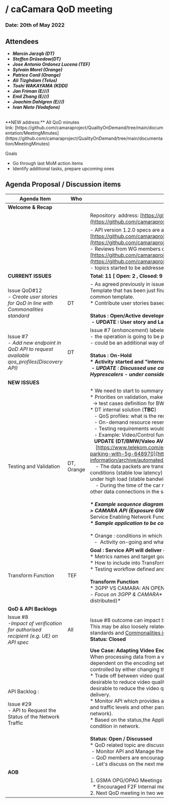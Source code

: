 # / caCamara QoD meeting

### Date: 20th of May 2022

## Attendees

* ***Marcin Jarząb (DT)***
* ***Steffen Drüsedow(DT)***
* ***Jose Antonio Ordonez Lucena (TEF)***
* ***Sylvain Morel (Orange)***
* ***Patrice Conil (Orange)***
* ***Ali Tizghdam (Telus)***
* ***Toshi WAKAYAMA (KDDI)***
* ***Jan Friman (E///)***
* ***Emil Zhang (E///)***
* ***Joachim Dahlgren (E///)***
* ***Ivan Nieto (Vodafone)***

<br>
**NEW address:** All QoD minutes link: [https://github.com/camaraproject/QualityOnDemand/tree/main/documentation/MeetingMinutes](https://github.com/camaraproject/QualityOnDemand/tree/main/documentation/MeetingMinutes)

Goals

* Go through last MoM action items
* Identify additional tasks, prepare upcoming ones

## Agenda Proposal / Discussion items

| Agenda Item | Who |  |
| ----------- | --- | --- |
| **Welcome & Recap** |  |  |
|  |  | <span class="s1">Repository&nbsp;&nbsp;address:<span class="Apple-converted-space">&nbsp;</span>[https://github.com/camaraproject/QualityOnDemand](https://github.com/camaraproject/QualityOnDemand)</span> |
|  |  | \- API version 1\.2\.0 specs are available at: [https://github.com/camaraproject/QualityOnDemand/tree/main/code/API\_definitions](https://github.com/camaraproject/QualityOnDemand/tree/main/code/API_definitions)<br>\- Reviews from WG members discussed and worked on using open issues:<br>[https://github.com/camaraproject/QualityOnDemand/issues](https://github.com/camaraproject/QualityOnDemand/issues) <br>\- topics started to be addressed within relevant GitHub issues \- thank you\! |
| **CURRENT ISSUES** |  | **Total: 11 [ Open: 2 , Closed: 9 ]** |
| Issue QoD#12<br>*\- Create user stories for QoD in line with Commonalities standard* | DT | - As agreed previously in issue #3, please use the Commonalities User Story Template that has been just finalized to align the QoD User Stories with the Camara common template.<br>\* Contribute user stories based on template<br><br>**Status : Open/Active development <i>*(under-review)*</i>**   <br> **- UPDATE : User story and Latency/Bandwidth API-docs under internal review** |
| Issue #7<br>*\- Add new endpoint in QoD API to request available qos\_profiles\(Discovery API\)* | DT | Issue #7 (*enhancement*) labeled as QoD-backlog due to other on-going priorities<br>\- the operation is going to be performed through discovery<br>\- could be an additional way of addressing issue \#1 \(see Vodafone's [comment](https://github.com/camaraproject/QualityOnDemand/issues/1))<br><br>**Status : On-Hold**<br>**\* Activity started and "internal" proposal being discussed**<br> <i>**\- UPDATE : Discussed use cases \(e\.g\. Network Slice\) include feedback from Hyprescalers \- under consideration**</i> |
| **NEW ISSUES** |  |  |
| Testing and Validation | DT,<br>Orange | \* We need to start to summary leassons learnt from Dev/Validate   <br>\* Priorities on validation, make some progress <br>  -> test cases definition for BW/Latency management  <br>\* DT internal solution (**TBC**)  <br>   - QoS profiles: what is the requirement  <br>   - On-demand resource reservation and numbers for UL/DL flows<br>   - Testing requirements would be easier to define and understand <br>   - Example: Video/Control function based on the solution definition. <br>   **UPDATE (DT/BMW/Valeo AVP):** <br>    [https://www.telekom.com/en/media/media-information/archive/automated-valet-parking-with-5g-648970](https://www.telekom.com/en/media/media-information/archive/automated-valet-parking-with-5g-648970)<br>    - The data packets are transferred with always the same delay even under high load conditions (stable low latency) or           the bandwidth is kept on the same level even under high load (stable bandwidth).<br>    - During the time of the car maneuvering the data connection is prioritized against other data connections in the same         mobile cell.<br>    <br><b>*\* Example sequence diagram is requested with call flows     (Terminal -> <b>*AF ->*</b> CAMARA API (Exposure GW) -> SeNF\* -> NEF/SCEF interaction )*</b>     SeNF - Service Enabling Network Function <br>***\* Sample application to be considered***<br>    <br>\* Orange : conditions in which API is called<br>   -  Activity on-going and what to expose will be discused and decided in Orange |
| Transform Function | TEF | **Goal : Service API will deliver consistent funcionality for End-users**<br>\* Metrics names and target goals <br>\* How to include into Transform Function <br>\* Testing workflow defined and included: CAMARA API / Transform / NEF <br><br>**Transform Function**       <br>\* 3GPP VS CAMARA: AN OPENAPI COMPARISON presented by TEF <br>*\- Focus on 3GPP <i>*& CAMARA*</i> API with Mappping Table presented (PPT will be distributed)* |
| **QoD & API Backlogs** |  |  |
| Issue #8<br>*-Impact of verification for authorised recipient (e.g. UE) on API spec* | All | Issue #8 outcome can impact the QoD API (e.g. GPSI id vs IP identification).<br>This may be also loosely related to Commonalities Authentication & Authorization standards and [Commonalities issue #4](https://github.com/camaraproject/WorkingGroups/issues/4)<br>**Status: Closed** |
| API Backlog : <br><br>Issue <span class="js-issue-title markdown-title" style="box-sizing: border-box;">#29</span><br>- <span class="js-issue-title markdown-title" style="box-sizing: border-box;">API to Request the Status of the Network Traffic &nbsp;</span> |  | **Use Case: Adapting Video Encoding to the Network Conditions**<br>When processing data from a video camera the bandwidth required is highly dependent on the encoding settings within the camera. The bandwidth can be controlled by either changing the resolution of the video or the encoding quality. <br>\* Trade off between video quality and delay. If the delay reaches a threshold it is more desirable to reduce video quality than to have the highest possible video quality. It is desirable to reduce the video quality if it reduces the network delay for the video delivery.<br>\* Monitor API which provides an indication of the status of the network (delay and traffic levels and other parameters that would indicate the performance of the network).<br>\* Based on the status,the Application adjusts the encoding level to best suite the condition in network. <br><br>**Status: Open / Discussed** <br>\* QoD related topic are discussed <br> - Monitor API and Manage the "parameters" <br> - QoD members are encouraged to partcipate in the discussion<br> - Let's discuss on the next meeting |
| **AOB** |  |  |
|  |  | 1\. GSMA OPG/OPAG Meetings \[24\-25\.05\] <br>  \* Encouraged F2F Internal meetings to discuss issues & ideas        <br>2\. Next QoD meeting in two weeks on the 3rd of June |